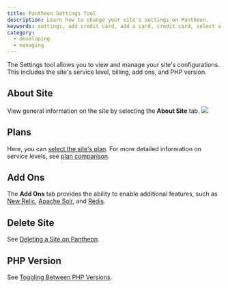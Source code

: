 ```yaml
---
title: Pantheon Settings Tool
description: Learn how to change your site's settings on Pantheon.
keywords: settings, add credit card, add a card, credit card, select a plan, plan, plan levels, php version, how to change php version, toggle php, php
category:
  - developing
  - managing
---
```

The Settings tool allows you to view and manage your site's configurations. This includes the site's service level, billing, add ons, and PHP version.
## About Site
View general information on the site by selecting the **About Site** tab.
![](/source/docs/assets/images/interface-site-settings-about.png)
## Plans
Here, you can [select the site's plan](/docs/articles/sites/settings/selecting-a-plan). For more detailed information on service levels, see [plan comparison](https://pantheon.io/pricing-comparison).
## Add Ons
The **Add Ons** tab provides the ability to enable additional features, such as [New Relic](/docs/articles/sites/newrelic/), [Apache Solr](/docs/articles/sites/apache-solr/), and [Redis](/docs/articles/sites/redis-as-a-caching-backend/).
## Delete Site
See [Deleting a Site on Pantheon](/docs/articles/sites/deleting-a-site/).
## PHP Version
See [Toggling Between PHP Versions](/docs/articles/sites/settings/toggling-between-php-versions).
